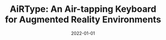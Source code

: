 ---
title: "AiRType: An Air-tapping Keyboard for Augmented Reality Environments"
collection: publications
permalink: /publication/2022-01-01-AiRType-An-Air-tapping-Keyboard-for-Augmented-Reality-Environments
date: 2022-01-01
venue: 'In the proceedings of 2022 IEEE Conference on Virtual Reality and 3D User Interfaces Abstracts and Workshops, VR Workshops, Christchurch, New Zealand, March 12-16, 2022'
paperurl: 'https://doi.org/10.1109/VRW55335.2022.00189'
citation: ' Necip Yildiran,  {\&quot;{U}}lk{\&quot;{u}} Meteriz{-}Yildiran,  David Mohaisen, &quot;AiRType: An Air-tapping Keyboard for Augmented Reality Environments.&quot; In the proceedings of 2022 IEEE Conference on Virtual Reality and 3D User Interfaces Abstracts and Workshops, VR Workshops, Christchurch, New Zealand, March 12-16, 2022, 2022.'
---
